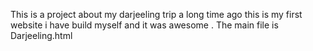 This is a project about my darjeeling trip a long time ago this is my first website i have build myself and it was awesome . The main file is Darjeeling.html
